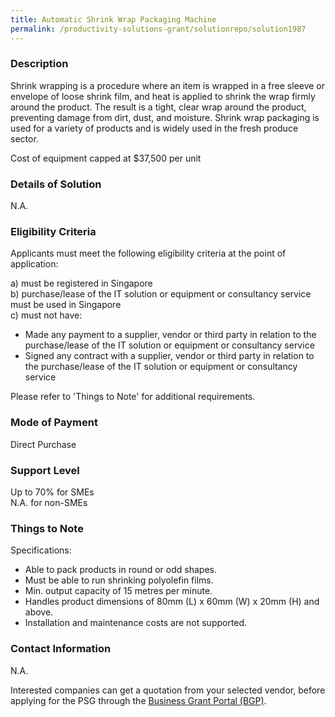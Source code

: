 ```yaml
---
title: Automatic Shrink Wrap Packaging Machine
permalink: /productivity-solutions-grant/solutionrepo/solution1987
---
```


### Description

Shrink wrapping is a procedure where an item is wrapped in a free sleeve or envelope of loose shrink film, and heat is applied to shrink the wrap firmly around the product. The result is a tight, clear wrap around the product, preventing damage from dirt, dust, and moisture. Shrink wrap packaging is used for a variety of products and is widely used in the fresh produce sector.

Cost of equipment capped at $37,500 per unit

### Details of Solution

N.A.

### Eligibility Criteria

Applicants must meet the following eligibility criteria at the point of application:

a) must be registered in Singapore <br>
b) purchase/lease of the IT solution or equipment or consultancy service must be used in Singapore <br>
c) must not have:
- Made any payment to a supplier, vendor or third party in relation to the purchase/lease of the IT solution or equipment or consultancy service
- Signed any contract with a supplier, vendor or third party in relation to the purchase/lease of the IT solution or equipment or consultancy service

Please refer to 'Things to Note' for additional requirements.

### Mode of Payment
Direct Purchase

### Support Level
Up to 70% for SMEs <br>
N.A. for non-SMEs

### Things to Note
Specifications:
- Able to pack products in round or odd shapes.
- Must be able to run shrinking polyolefin films.
- Min. output capacity of 15 metres per minute.
- Handles product dimensions of 80mm (L) x 60mm (W) x 20mm (H) and above.
- Installation and maintenance costs are not supported.


### Contact Information
N.A.

Interested companies can get a quotation from your selected vendor, before applying for the PSG through the <a target='_blank' rel='noopener' href='https://www.businessgrants.gov.sg/'>Business Grant Portal (BGP)</a>.
